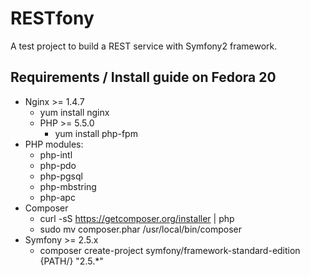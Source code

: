RESTfony
=========

A test project to build a REST service with Symfony2 framework.

Requirements / Install guide on Fedora 20
-------------------------------------------

* Nginx >= 1.4.7
  * yum install nginx
  * PHP >= 5.5.0
    * yum install php-fpm
* PHP modules:
  * php-intl
  * php-pdo
  * php-pgsql
  * php-mbstring
  * php-apc
* Composer
  * curl -sS https://getcomposer.org/installer | php 
  * sudo mv composer.phar /usr/local/bin/composer
* Symfony >= 2.5.x
  * composer create-project symfony/framework-standard-edition {PATH/} "2.5.*"
